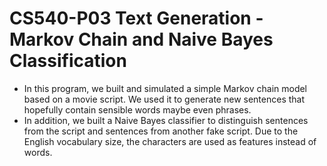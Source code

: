 # CS540-P03 Text Generation - Markov Chain and Naive Bayes Classification

- In this program, we built and simulated a simple Markov chain model based on a movie script. We used it to generate new sentences that hopefully contain sensible words maybe even phrases. 
- In addition, we built a Naive Bayes classifier to distinguish sentences from the script and sentences from another fake script. Due to the English vocabulary size, the characters are used as features instead of words.
